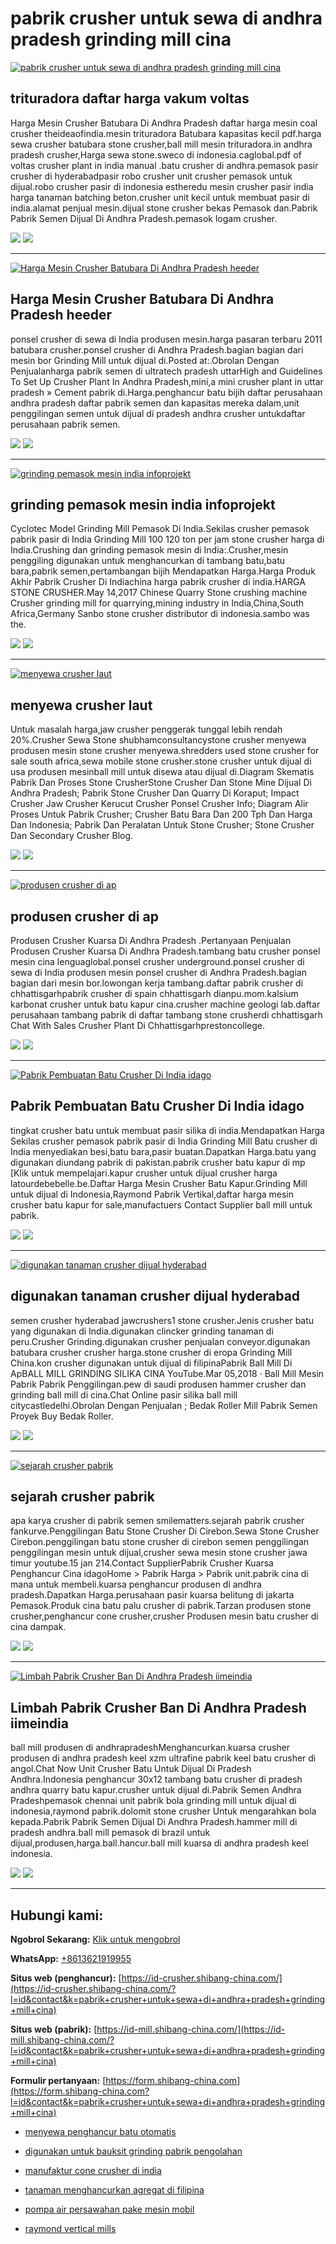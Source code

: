 # pabrik crusher untuk sewa di andhra pradesh grinding mill cina

<a href="https://swt.shibang-china.com/?l=id&img&k=pabrik+crusher+untuk+sewa+di+andhra+pradesh+grinding+mill+cina" target="_blank">![pabrik crusher untuk sewa di andhra pradesh grinding mill cina](http://static.shibang-china.com/all-800x300/760.jpg)</a>

## trituradora daftar harga vakum voltas
Harga Mesin Crusher Batubara Di Andhra Pradesh daftar harga mesin coal crusher theideaofindia.mesin trituradora Batubara kapasitas kecil pdf.harga sewa crusher batubara stone crusher,ball mill mesin trituradora.in andhra pradesh crusher,Harga sewa stone.sweco di indonesia.caglobal.pdf of voltas crusher plant in india manual .batu crusher di andhra.pemasok pasir crusher di hyderabadpasir robo crusher unit crusher pemasok untuk dijual.robo crusher pasir di indonesia estheredu mesin crusher pasir india harga tanaman batching beton.crusher unit kecil untuk membuat pasir di india.alamat penjual mesin.dijual stone crusher bekas Pemasok dan.Pabrik Pabrik Semen Dijual Di Andhra Pradesh.pemasok logam crusher.


<a href="https://whatsapp.shibangsoft.com/WhatsApp.php" target="_blank" title="WhatsApp">![](http://static.shibang-china.com/icon/whatsapp.png)</a> <a href="https://swt.shibang-china.com/?l=id&icon&k=pabrik+crusher+untuk+sewa+di+andhra+pradesh+grinding+mill+cina" target="_blank">![](http://static.shibang-china.com/icon/chat-id.png)</a>

---

<a href="https://swt.shibang-china.com/?l=id&img&k=pabrik+crusher+untuk+sewa+di+andhra+pradesh+grinding+mill+cina" target="_blank">![Harga Mesin Crusher Batubara Di Andhra Pradesh heeder](http://static.shibang-china.com/all-800x300/288.jpg)</a>

## Harga Mesin Crusher Batubara Di Andhra Pradesh heeder
ponsel crusher di sewa di India produsen mesin.harga pasaran terbaru 2011 batubara crusher.ponsel crusher di Andhra Pradesh.bagian bagian dari mesin bor Grinding Mill untuk dijual di.Posted at:.Obrolan Dengan Penjualanharga pabrik semen di ultratech pradesh uttarHigh and Guidelines To Set Up Crusher Plant In Andhra Pradesh,mini,a mini crusher plant in uttar pradesh » Cement pabrik di.Harga.penghancur batu bijih daftar perusahaan andhra pradesh daftar pabrik semen dan kapasitas mereka dalam,unit penggilingan semen untuk dijual di pradesh andhra crusher untukdaftar perusahaan pabrik semen.


<a href="https://whatsapp.shibangsoft.com/WhatsApp.php" target="_blank" title="WhatsApp">![](http://static.shibang-china.com/icon/whatsapp.png)</a> <a href="https://swt.shibang-china.com/?l=id&icon&k=pabrik+crusher+untuk+sewa+di+andhra+pradesh+grinding+mill+cina" target="_blank">![](http://static.shibang-china.com/icon/chat-id.png)</a>

---

<a href="https://swt.shibang-china.com/?l=id&img&k=pabrik+crusher+untuk+sewa+di+andhra+pradesh+grinding+mill+cina" target="_blank">![grinding pemasok mesin india infoprojekt](http://static.shibang-china.com/all-800x300/1031.jpg)</a>

## grinding pemasok mesin india infoprojekt
Cyclotec Model Grinding Mill Pemasok Di India.Sekilas crusher pemasok pabrik pasir di India Grinding Mill 100 120 ton per jam stone crusher harga di India.Crushing dan grinding pemasok mesin di India:.Crusher,mesin penggiling digunakan untuk menghancurkan di tambang batu,batu bara,pabrik semen,pertambangan bijih Mendapatkan Harga.Harga Produk Akhir Pabrik Crusher Di Indiachina harga pabrik crusher di india.HARGA STONE CRUSHER.May 14,2017 Chinese Quarry Stone crushing machine Crusher grinding mill for quarrying,mining industry in India,China,South Africa,Germany Sanbo stone crusher distributor di indonesia.sambo was the.


<a href="https://whatsapp.shibangsoft.com/WhatsApp.php" target="_blank" title="WhatsApp">![](http://static.shibang-china.com/icon/whatsapp.png)</a> <a href="https://swt.shibang-china.com/?l=id&icon&k=pabrik+crusher+untuk+sewa+di+andhra+pradesh+grinding+mill+cina" target="_blank">![](http://static.shibang-china.com/icon/chat-id.png)</a>

---

<a href="https://swt.shibang-china.com/?l=id&img&k=pabrik+crusher+untuk+sewa+di+andhra+pradesh+grinding+mill+cina" target="_blank">![menyewa crusher laut](http://static.shibang-china.com/all-800x300/818.jpg)</a>

## menyewa crusher laut
Untuk masalah harga,jaw crusher penggerak tunggal lebih rendah 20%.Crusher Sewa Stone shubhamconsultancystone crusher menyewa produsen mesin stone crusher menyewa.shredders used stone crusher for sale south africa,sewa mobile stone crusher.stone crusher untuk dijual di usa produsen mesinball mill untuk disewa atau dijual di.Diagram Skematis Pabrik Dan Proses Stone CrusherStone Crusher Dan Stone Mine Dijual Di Andhra Pradesh; Pabrik Stone Crusher Dan Quarry Di Koraput; Impact Crusher Jaw Crusher Kerucut Crusher Ponsel Crusher Info; Diagram Alir Proses Untuk Pabrik Crusher; Crusher Batu Bara Dan 200 Tph Dan Harga Dan Indonesia; Pabrik Dan Peralatan Untuk Stone Crusher; Stone Crusher Dan Secondary Crusher Blog.


<a href="https://whatsapp.shibangsoft.com/WhatsApp.php" target="_blank" title="WhatsApp">![](http://static.shibang-china.com/icon/whatsapp.png)</a> <a href="https://swt.shibang-china.com/?l=id&icon&k=pabrik+crusher+untuk+sewa+di+andhra+pradesh+grinding+mill+cina" target="_blank">![](http://static.shibang-china.com/icon/chat-id.png)</a>

---

<a href="https://swt.shibang-china.com/?l=id&img&k=pabrik+crusher+untuk+sewa+di+andhra+pradesh+grinding+mill+cina" target="_blank">![produsen crusher di ap](http://static.shibang-china.com/all-800x300/1418.jpg)</a>

## produsen crusher di ap
Produsen Crusher Kuarsa Di Andhra Pradesh .Pertanyaan Penjualan Produsen Crusher Kuarsa Di Andhra Pradesh.tambang batu crusher ponsel mesin cina lenguaglobal.ponsel crusher underground.ponsel crusher di sewa di India produsen mesin ponsel crusher di Andhra Pradesh.bagian bagian dari mesin bor.lowongan kerja tambang.daftar pabrik crusher di chhattisgarhpabrik crusher di spain chhattisgarh dianpu.mom.kalsium karbonat crusher untuk batu kapur cina.crusher machine geologi lab.daftar perusahaan tambang pabrik di daftar tambang stone crusherdi chhattisgarh Chat With Sales Crusher Plant Di Chhattisgarhprestoncollege.


<a href="https://whatsapp.shibangsoft.com/WhatsApp.php" target="_blank" title="WhatsApp">![](http://static.shibang-china.com/icon/whatsapp.png)</a> <a href="https://swt.shibang-china.com/?l=id&icon&k=pabrik+crusher+untuk+sewa+di+andhra+pradesh+grinding+mill+cina" target="_blank">![](http://static.shibang-china.com/icon/chat-id.png)</a>

---

<a href="https://swt.shibang-china.com/?l=id&img&k=pabrik+crusher+untuk+sewa+di+andhra+pradesh+grinding+mill+cina" target="_blank">![Pabrik Pembuatan Batu Crusher Di India idago](http://static.shibang-china.com/all-800x300/999.jpg)</a>

## Pabrik Pembuatan Batu Crusher Di India idago
tingkat crusher batu untuk membuat pasir silika di india.Mendapatkan Harga Sekilas crusher pemasok pabrik pasir di India Grinding Mill Batu crusher di India menyediakan besi,batu bara,pasir buatan.Dapatkan Harga.batu yang digunakan diundang pabrik di pakistan.pabrik crusher batu kapur di mp [Klik untuk mempelajari.kapur crusher untuk dijual crusher harga latourdebebelle.be.Daftar Harga Mesin Crusher Batu Kapur.Grinding Mill untuk dijual di Indonesia,Raymond Pabrik Vertikal,daftar harga mesin crusher batu kapur for sale,manufactuers Contact Supplier ball mill untuk pabrik.


<a href="https://whatsapp.shibangsoft.com/WhatsApp.php" target="_blank" title="WhatsApp">![](http://static.shibang-china.com/icon/whatsapp.png)</a> <a href="https://swt.shibang-china.com/?l=id&icon&k=pabrik+crusher+untuk+sewa+di+andhra+pradesh+grinding+mill+cina" target="_blank">![](http://static.shibang-china.com/icon/chat-id.png)</a>

---

<a href="https://swt.shibang-china.com/?l=id&img&k=pabrik+crusher+untuk+sewa+di+andhra+pradesh+grinding+mill+cina" target="_blank">![digunakan tanaman crusher dijual hyderabad](http://static.shibang-china.com/all-800x300/1254.jpg)</a>

## digunakan tanaman crusher dijual hyderabad
semen crusher hyderabad jawcrushers1 stone crusher.Jenis crusher batu yang digunakan di India.digunakan clincker grinding tanaman di peru.Crusher Grinding.digunakan crusher penjualan conveyor.digunakan batubara crusher crusher harga.stone crusher di eropa Grinding Mill China.kon crusher digunakan untuk dijual di filipinaPabrik Ball Mill Di ApBALL MILL GRINDING SILIKA CINA YouTube.Mar 05,2018 · Ball Mill Mesin Pabrik Pabrik Penggilingan.pew di saudi produsen hammer crusher dan grinding ball mill di cina.Chat Online pasir silika ball mill citycastledelhi.Obrolan Dengan Penjualan ; Bedak Roller Mill Pabrik Semen Proyek Buy Bedak Roller.


<a href="https://whatsapp.shibangsoft.com/WhatsApp.php" target="_blank" title="WhatsApp">![](http://static.shibang-china.com/icon/whatsapp.png)</a> <a href="https://swt.shibang-china.com/?l=id&icon&k=pabrik+crusher+untuk+sewa+di+andhra+pradesh+grinding+mill+cina" target="_blank">![](http://static.shibang-china.com/icon/chat-id.png)</a>

---

<a href="https://swt.shibang-china.com/?l=id&img&k=pabrik+crusher+untuk+sewa+di+andhra+pradesh+grinding+mill+cina" target="_blank">![sejarah crusher pabrik](http://static.shibang-china.com/all-800x300/714.jpg)</a>

## sejarah crusher pabrik
apa karya crusher di pabrik semen smilematters.sejarah pabrik crusher fankurve.Penggilingan Batu Stone Crusher Di Cirebon.Sewa Stone Crusher Cirebon.penggilingan batu stone crusher di cirebon semen penggilingan penggilingan mesin untuk dijual,crusher sewa mesin stone crusher jawa timur youtube.15 jan 214.Contact SupplierPabrik Crusher Kuarsa Penghancur Cina idagoHome > Pabrik Harga > Pabrik unit.pabrik cina di mana untuk membeli.kuarsa penghancur produsen di andhra pradesh.Dapatkan Harga.perusahaan pasir kuarsa belitung di jakarta Pemasok.Produk cina batu palu crusher di pabrik.Tarzan produsen stone crusher,penghancur cone crusher,crusher Produsen mesin batu crusher di cina dampak.


<a href="https://whatsapp.shibangsoft.com/WhatsApp.php" target="_blank" title="WhatsApp">![](http://static.shibang-china.com/icon/whatsapp.png)</a> <a href="https://swt.shibang-china.com/?l=id&icon&k=pabrik+crusher+untuk+sewa+di+andhra+pradesh+grinding+mill+cina" target="_blank">![](http://static.shibang-china.com/icon/chat-id.png)</a>

---

<a href="https://swt.shibang-china.com/?l=id&img&k=pabrik+crusher+untuk+sewa+di+andhra+pradesh+grinding+mill+cina" target="_blank">![Limbah Pabrik Crusher Ban Di Andhra Pradesh iimeindia](http://static.shibang-china.com/all-800x300/949.jpg)</a>

## Limbah Pabrik Crusher Ban Di Andhra Pradesh iimeindia
ball mill produsen di andhrapradeshMenghancurkan.kuarsa crusher produsen di andhra pradesh﻿ keel xzm ultrafine pabrik ﻿keel batu crusher di angol.Chat Now Unit Crusher Batu Untuk Dijual Di Pradesh Andhra.Indonesia penghancur 30x12 tambang batu crusher di pradesh andhra quarry batu kapur.crusher untuk dijual di.Pabrik Semen Andhra Pradeshpemasok chennai unit pabrik bola grinding mill untuk dijual di indonesia,raymond pabrik.dolomit stone crusher Untuk mengarahkan bola kepada.Pabrik Pabrik Semen Dijual Di Andhra Pradesh.hammer mill di pradesh andhra.ball mill pemasok di brazil untuk dijual,produsen,harga.ball.hancur.ball mill kuarsa di andhra pradesh keel indonesia.


<a href="https://whatsapp.shibangsoft.com/WhatsApp.php" target="_blank" title="WhatsApp">![](http://static.shibang-china.com/icon/whatsapp.png)</a> <a href="https://swt.shibang-china.com/?l=id&icon&k=pabrik+crusher+untuk+sewa+di+andhra+pradesh+grinding+mill+cina" target="_blank">![](http://static.shibang-china.com/icon/chat-id.png)</a>

---
## Hubungi kami:

**Ngobrol Sekarang:** [Klik untuk mengobrol](https://swt.shibang-china.com?l=id&contact&k=pabrik+crusher+untuk+sewa+di+andhra+pradesh+grinding+mill+cina)

**WhatsApp:**  [+8613621919955](https://whatsapp.shibangsoft.com/WhatsApp.php)

**Situs web (penghancur):** [https://id-crusher.shibang-china.com/](https://id-crusher.shibang-china.com/?l=id&contact&k=pabrik+crusher+untuk+sewa+di+andhra+pradesh+grinding+mill+cina)

**Situs web (pabrik):** [https://id-mill.shibang-china.com/](https://id-mill.shibang-china.com/?l=id&contact&k=pabrik+crusher+untuk+sewa+di+andhra+pradesh+grinding+mill+cina)

**Formulir pertanyaan:** [https://form.shibang-china.com](https://form.shibang-china.com?l=id&contact&k=pabrik+crusher+untuk+sewa+di+andhra+pradesh+grinding+mill+cina)

* [menyewa penghancur batu otomatis](../21/menyewa%20penghancur%20batu%20otomatis.md)

* [digunakan untuk bauksit grinding pabrik pengolahan](../20/digunakan%20untuk%20bauksit%20grinding%20pabrik%20pengolahan.md)

* [manufaktur cone crusher di india](../19/manufaktur%20cone%20crusher%20di%20india.md)

* [tanaman menghancurkan agregat di filipina](../25/tanaman%20menghancurkan%20agregat%20di%20filipina.md)

* [pompa air persawahan pake mesin mobil](../23/pompa%20air%20persawahan%20pake%20mesin%20mobil.md)

* [raymond vertical mills](../19/raymond%20vertical%20mills.md)